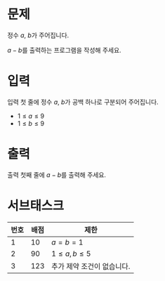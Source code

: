 # 문제

정수 $a$, $b$가 주어집니다.

$a - b$를 출력하는 프로그램을 작성해 주세요.

# 입력

입력 첫 줄에 정수 $a$, $b$가 공백 하나로 구분되어 주어집니다.

* $1 \le a \le 9$
* $1 \le b \le 9$

# 출력

출력 첫째 줄에 $a - b$를 출력해 주세요.

# 서브태스크

| 번호 | 배점 | 제한 |
| ---- | ---- | --------- |
| 1    | 10   | $a = b = 1$ |
| 2    | 90   | $1 \le a, b \le 5$ |
| 3    | 123  | 추가 제약 조건이 없습니다. |
